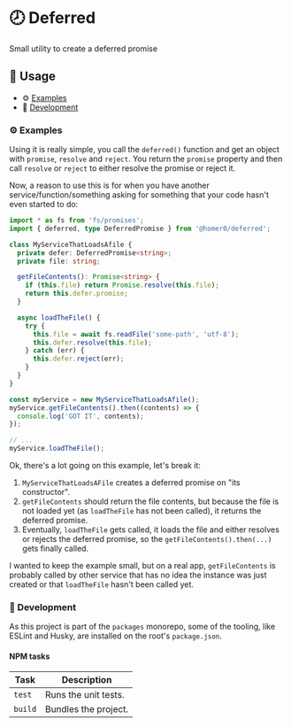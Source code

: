 # 🕗 Deferred

Small utility to create a deferred promise

## 🍿 Usage

- ⚙️ [Examples](#%EF%B8%8F-examples)
- 🤘 [Development](#-development)

### ⚙️ Examples

Using it is really simple, you call the `deferred()` function and get an object with `promise`, `resolve` and `reject`. You return the `promise` property and then call `resolve` or `reject` to either resolve the promise or reject it.

Now, a reason to use this is for when you have another service/function/something asking for something that your code hasn't even started to do:

```ts
import * as fs from 'fs/promises';
import { deferred, type DeferredPromise } from '@homer0/deferred';

class MyServiceThatLoadsAfile {
  private defer: DeferredPromise<string>;
  private file: string;

  getFileContents(): Promise<string> {
    if (this.file) return Promise.resolve(this.file);
    return this.defer.promise;
  }

  async loadTheFile() {
    try {
      this.file = await fs.readFile('some-path', 'utf-8');
      this.defer.resolve(this.file);
    } catch (err) {
      this.defer.reject(err);
    }
  }
}

const myService = new MyServiceThatLoadsAfile();
myService.getFileContents().then((contents) => {
  console.log('GOT IT', contents);
});

// ...
myService.loadTheFile();
```

Ok, there's a lot going on this example, let's break it:

1. `MyServiceThatLoadsAFile` creates a deferred promise on "its constructor".
2. `getFileContents` should return the file contents, but because the file is not loaded yet (as `loadTheFile` has not been called), it returns the deferred promise.
3. Eventually, `loadTheFile` gets called, it loads the file and either resolves or rejects the deferred promise, so the `getFileContents().then(...)` gets finally called.

I wanted to keep the example small, but on a real app, `getFileContents` is probably called by other service that has no idea the instance was just created or that `loadTheFile` hasn't been called yet.

### 🤘 Development

As this project is part of the `packages` monorepo, some of the tooling, like ESLint and Husky, are installed on the root's `package.json`.

#### NPM tasks

| Task    | Description          |
| ------- | -------------------- |
| `test`  | Runs the unit tests. |
| `build` | Bundles the project. |
